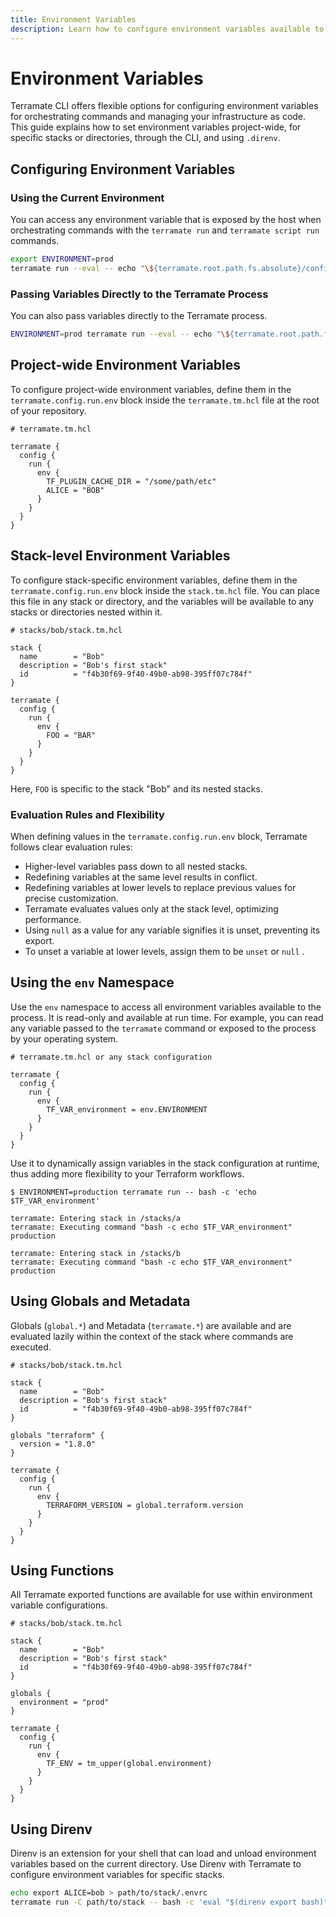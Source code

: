 ```yaml
---
title: Environment Variables
description: Learn how to configure environment variables available to the terramate run command.
---
```


# Environment Variables

Terramate CLI offers flexible options for configuring environment variables for orchestrating commands and managing your infrastructure as code. This guide explains how to set environment variables project-wide, for specific stacks or directories, through the CLI, and using `.direnv`.

## Configuring Environment Variables

### Using the Current Environment

You can access any environment variable that is exposed by the host when orchestrating commands with the `terramate run` and `terramate script run` commands.

```sh
export ENVIRONMENT=prod
terramate run --eval -- echo "\${terramate.root.path.fs.absolute}/config/${ENVIRONMENT}.tfvars"
```
### Passing Variables Directly to the Terramate Process

You can also pass variables directly to the Terramate process.

```sh
ENVIRONMENT=prod terramate run --eval -- echo "\${terramate.root.path.fs.absolute}/config/${ENVIRONMENT}.tfvars"
```

## Project-wide Environment Variables

To configure project-wide environment variables, define them in the `terramate.config.run.env` block inside the `terramate.tm.hcl` file at the root of your repository.

```hcl
# terramate.tm.hcl

terramate {
  config {
    run {
      env {
        TF_PLUGIN_CACHE_DIR = "/some/path/etc"
        ALICE = "BOB"
      }
    }
  }
}
```

## Stack-level Environment Variables

To configure stack-specific environment variables, define them in the `terramate.config.run.env` block inside the `stack.tm.hcl` file. You can place this file in any stack or directory, and the variables will be available to any stacks or directories nested within it.

```hcl
# stacks/bob/stack.tm.hcl

stack {
  name        = "Bob"
  description = "Bob's first stack"
  id          = "f4b30f69-9f40-49b0-ab98-395ff07c784f"
}

terramate {
  config {
    run {
      env {
        FOO = "BAR"
      }
    }
  }
}
```

Here, `FOO` is specific to the stack "Bob" and its nested stacks.

### Evaluation Rules and Flexibility

When defining values in the `terramate.config.run.env` block, Terramate follows clear evaluation rules:

- Higher-level variables pass down to all nested stacks.
- Redefining variables at the same level results in conflict.
- Redefining variables at lower levels to replace previous values for precise customization.
- Terramate evaluates values only at the stack level, optimizing performance.
- Using `null` as a value for any variable signifies it is unset, preventing its export.
- To unset a variable at lower levels, assign them to be `unset` or `null` .

## Using the `env` Namespace

Use the `env` namespace to access all environment variables available to the process. It is read-only and available at run time. For example, you can read any variable passed to the `terramate` command or exposed to the process by your operating system.
```hcl
# terramate.tm.hcl or any stack configuration

terramate {
  config {
    run {
      env {
        TF_VAR_environment = env.ENVIRONMENT
      }
    }
  }
}
```
Use it to dynamically assign variables in the stack configuration at runtime, thus adding more flexibility to your Terraform workflows.
```hcl
$ ENVIRONMENT=production terramate run -- bash -c 'echo $TF_VAR_environment'

terramate: Entering stack in /stacks/a
terramate: Executing command "bash -c echo $TF_VAR_environment"
production

terramate: Entering stack in /stacks/b
terramate: Executing command "bash -c echo $TF_VAR_environment"
production
```

## Using Globals and Metadata

Globals (`global.*`) and Metadata (`terramate.*`) are available and are evaluated lazily within the context of the stack where commands are executed.

```hcl
# stacks/bob/stack.tm.hcl

stack {
  name        = "Bob"
  description = "Bob's first stack"
  id          = "f4b30f69-9f40-49b0-ab98-395ff07c784f"
}

globals "terraform" {
  version = "1.8.0"
}

terramate {
  config {
    run {
      env {
        TERRAFORM_VERSION = global.terraform.version
      }
    }
  }
}
```
## Using Functions

All Terramate exported functions are available for use within environment variable configurations.

```hcl
# stacks/bob/stack.tm.hcl

stack {
  name        = "Bob"
  description = "Bob's first stack"
  id          = "f4b30f69-9f40-49b0-ab98-395ff07c784f"
}

globals {
  environment = "prod"
}

terramate {
  config {
    run {
      env {
        TF_ENV = tm_upper(global.environment)
      }
    }
  }
}
```

## Using Direnv

Direnv is an extension for your shell that can load and unload environment variables based on the current directory. Use Direnv with Terramate to configure environment variables for specific stacks.

```sh
echo export ALICE=bob > path/to/stack/.envrc
terramate run -C path/to/stack -- bash -c 'eval "$(direnv export bash)"; echo $ALICE'
```
